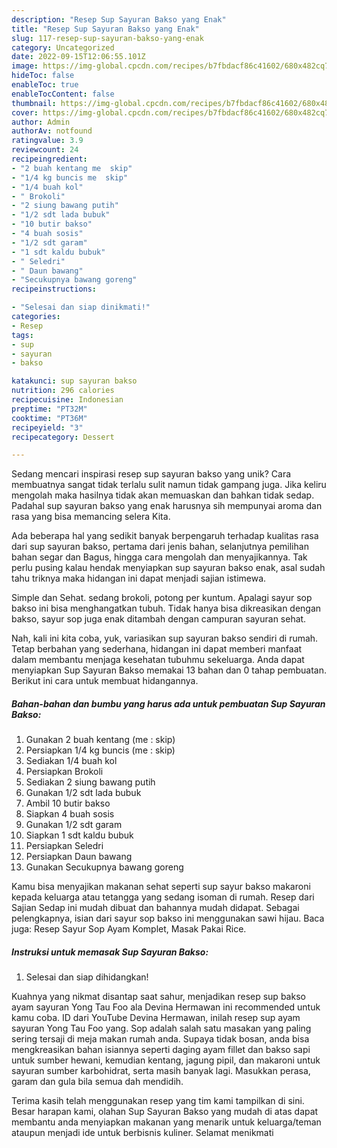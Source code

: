 ```yaml
---
description: "Resep Sup Sayuran Bakso yang Enak"
title: "Resep Sup Sayuran Bakso yang Enak"
slug: 117-resep-sup-sayuran-bakso-yang-enak
category: Uncategorized
date: 2022-09-15T12:06:55.101Z
image: https://img-global.cpcdn.com/recipes/b7fbdacf86c41602/680x482cq70/sup-sayuran-bakso-foto-resep-utama.jpg
hideToc: false
enableToc: true
enableTocContent: false
thumbnail: https://img-global.cpcdn.com/recipes/b7fbdacf86c41602/680x482cq70/sup-sayuran-bakso-foto-resep-utama.jpg
cover: https://img-global.cpcdn.com/recipes/b7fbdacf86c41602/680x482cq70/sup-sayuran-bakso-foto-resep-utama.jpg
author: Admin
authorAv: notfound
ratingvalue: 3.9
reviewcount: 24
recipeingredient:
- "2 buah kentang me  skip"
- "1/4 kg buncis me  skip"
- "1/4 buah kol"
- " Brokoli"
- "2 siung bawang putih"
- "1/2 sdt lada bubuk"
- "10 butir bakso"
- "4 buah sosis"
- "1/2 sdt garam"
- "1 sdt kaldu bubuk"
- " Seledri"
- " Daun bawang"
- "Secukupnya bawang goreng"
recipeinstructions:

- "Selesai dan siap dinikmati!"
categories:
- Resep
tags:
- sup
- sayuran
- bakso

katakunci: sup sayuran bakso 
nutrition: 296 calories
recipecuisine: Indonesian
preptime: "PT32M"
cooktime: "PT36M"
recipeyield: "3"
recipecategory: Dessert

---
```





Sedang mencari inspirasi resep sup sayuran bakso yang unik? Cara membuatnya sangat tidak terlalu sulit namun tidak gampang juga. Jika keliru mengolah maka hasilnya tidak akan memuaskan dan bahkan tidak sedap. Padahal sup sayuran bakso yang enak harusnya sih mempunyai aroma dan rasa yang bisa memancing selera Kita.





Ada beberapa hal yang sedikit banyak berpengaruh terhadap kualitas rasa dari sup sayuran bakso, pertama dari jenis bahan, selanjutnya pemilihan bahan segar dan Bagus, hingga cara mengolah dan menyajikannya. Tak perlu pusing kalau hendak menyiapkan sup sayuran bakso enak,      asal sudah tahu triknya maka hidangan ini dapat menjadi sajian istimewa.














Simple dan Sehat. sedang brokoli, potong per kuntum. Apalagi sayur sop bakso ini bisa menghangatkan tubuh. Tidak hanya bisa dikreasikan dengan bakso, sayur sop juga enak ditambah dengan campuran sayuran sehat.






Nah, kali ini kita coba, yuk, variasikan sup sayuran bakso sendiri di rumah. Tetap berbahan yang sederhana, hidangan ini dapat memberi manfaat dalam membantu menjaga kesehatan tubuhmu sekeluarga. Anda dapat menyiapkan Sup Sayuran Bakso memakai 13 bahan dan 0 tahap pembuatan. Berikut ini cara untuk membuat hidangannya.

<!--inarticleads1-->

##### Bahan-bahan dan bumbu yang harus ada untuk pembuatan Sup Sayuran Bakso:

1. Gunakan 2 buah kentang (me : skip)
1. Persiapkan 1/4 kg buncis (me : skip)
1. Sediakan 1/4 buah kol
1. Persiapkan  Brokoli
1. Sediakan 2 siung bawang putih
1. Gunakan 1/2 sdt lada bubuk
1. Ambil 10 butir bakso
1. Siapkan 4 buah sosis
1. Gunakan 1/2 sdt garam
1. Siapkan 1 sdt kaldu bubuk
1. Persiapkan  Seledri
1. Persiapkan  Daun bawang
1. Gunakan Secukupnya bawang goreng


Kamu bisa menyajikan makanan sehat seperti sup sayur bakso makaroni kepada keluarga atau tetangga yang sedang isoman di rumah. Resep dari Sajian Sedap ini mudah dibuat dan bahannya mudah didapat. Sebagai pelengkapnya, isian dari sayur sop bakso ini menggunakan sawi hijau. Baca juga: Resep Sayur Sop Ayam Komplet, Masak Pakai Rice. 

<!--inarticleads2-->

##### Instruksi untuk memasak Sup Sayuran Bakso:


1. Selesai dan siap dihidangkan!

Kuahnya yang nikmat disantap saat sahur, menjadikan resep sup bakso ayam sayuran Yong Tau Foo ala Devina Hermawan ini recommended untuk kamu coba. ID dari YouTube Devina Hermawan, inilah resep sup ayam sayuran Yong Tau Foo yang. Sop adalah salah satu masakan yang paling sering tersaji di meja makan rumah anda. Supaya tidak bosan, anda bisa mengkreasikan bahan isiannya seperti daging ayam fillet dan bakso sapi untuk sumber hewani, kemudian kentang, jagung pipil, dan makaroni untuk sayuran sumber karbohidrat, serta masih banyak lagi. Masukkan perasa, garam dan gula bila semua dah mendidih. 

Terima kasih telah menggunakan resep yang tim kami tampilkan di sini. Besar harapan kami, olahan Sup Sayuran Bakso yang mudah di atas dapat membantu anda menyiapkan makanan yang menarik untuk keluarga/teman ataupun menjadi ide untuk berbisnis kuliner. Selamat menikmati
